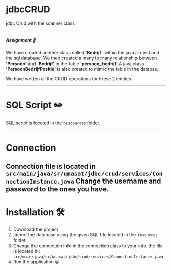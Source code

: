 # jdbcCRUD
jdbc Crud with the scanner class

---
##### Assignment 📝
We have created another class called **'Bedrijf'** within the java project and the sql database.
We then created a many to many relationship between **'Persoon'** and **'Bedrijf'** in the table 
**'persoon_bedrijf'**.A java class **'PersoonBedrijfPositie'** is also created to mimic the table in the databse.

We have written all the CRUD operations for these 2 entities.

---

# SQL Script ✏️
SQL script is located in the `rescources` folder.

---

# Connection 
Connection file is located in `src/main/java/sr/unasat/jdbc/crud/services/ConnectionInstance.java`
Change the username and password to the ones you have.
---

# Installation 🛠️

1. Download the project
2. Import the database using the given SQL file located in the `resources` folder
3. Change the connection info in the connection class to your info. the file is located in:
   `src/main/java/sr/unasat/jdbc/crud/services/ConnectionInstance.java`
4. Run the application 😀



    